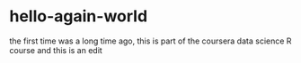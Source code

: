 # hello-again-world
the first time was a long time ago, this is part of the coursera data science R course
and this is an edit

